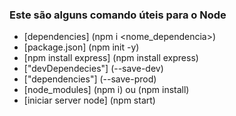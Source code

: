 ### Este são alguns comando úteis para o Node
- [dependencies] (npm i <nome_dependencia>) 
- [package.json] (npm init -y)
- [npm install express] (npm install express)
- ["devDependecies"] (--save-dev)
- ["dependencies"] (--save-prod)
- [node_modules] (npm i) ou (npm install)
- [iniciar server node] (npm start)